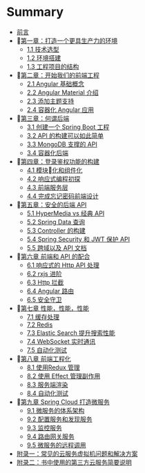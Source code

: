 # Summary

* [前言](README.md)
* [第一章：打造一个更具生产力的环境](chapter_1/README.md)
  * [1.1 技术选型](chapter_1/chap_1_1.md)
  * [1.2 环境搭建](chapter_1/chap_1_2.md)
  * [1.3 工程项目的结构](chapter_1/chap_1_3.md)
* [第二章：开始我们的前端工程](chapter_2/README.md)
  * [2.1 Angular 基础概念](chapter_2/chap_2_1.md)
  * [2.2 Angular Material 介绍](chapter_2/chap_2_2.md)
  * [2.3 添加主题支持](chapter_2/chap_2_3.md)
  * [2.4 容器化 Angular 应用](chapter_2/chap_2_4.md)
* [第三章：何谓后端](chapter_3/README.md)
  * [3.1 创建一个 Spring Boot 工程](chapter_3/chap_3_1.md)
  * [3.2 API 的构建可以如此简单](chapter_3/chap_3_2.md)
  * [3.3 MongoDB 支撑的 API](chapter_3/chap_3_3.md)
  * [3.4 容器化后端](chapter_3/chap_3_4.md)
* [第四章：登录鉴权功能的构建](chapter_4/README.md)
  * [4.1 模块化和组件化](chapter_4/chap_4_1.md)
  * [4.2 响应式编程初探](chapter_4/chap_4_2.md)
  * [4.3 前端服务层](chapter_4/chap_4_3.md)
  * [4.4 完成忘记密码前端设计](chapter_4/chap_4_4.md)
* [第五章：安全的后端 API](chapter_5/README.md)
  * [5.1 HyperMedia vs 经典 API](chapter_5/chap_5_1.md)
  * [5.2 Spring Data 查询](chapter_5/chap_5_2.md)
  * [5.3 Controller 的构建](chapter_5/chap_5_3.md)
  * [5.4 Spring Security 和 JWT 保护 API](chapter_5/chap_5_4.md)
  * [5.5 跨域以及 API 文档](chapter_5/chap_5_5.md)
* [第六章 前端和 API 的配合](chapter_6/README.md)
  * [6.1 响应式的 Http API 处理](chapter_6/chap_6_1.md)
  * [6.2 rxjs 进阶](chapter_6/chap_6_2.md)
  * [6.3 Http 拦截](chapter_6/chap_6_3.md)
  * [6.4 Angular 路由](chapter_6/chap_6_4.md)
  * [6.5 安全守卫](chapter_6/chap_6_5.md)
* [第七章 性能，性能，性能](chapter_7/README.md)
  * [7.1 缓存处理](chapter_7/chap_7_1.md)
  * [7.2 Redis](chapter_7/chap_7_2.md)
  * [7.3 Elastic Search 提升搜索性能](chapter_7/chap_7_3.md)
  * [7.4 WebSocket 实时通讯](chapter_7/chap_7_4.md)
  * [7.5 自动化测试](chapter_7/chap_7_5.md)
* [第八章 前端工程化](chapter_8/README.md)
  * [8.1 使用Redux 管理](chapter_8/chap_8_1.md)
  * [8.2 使用 Effect 管理副作用](chapter_8/chap_8_2.md)
  * [8.3 服务端渲染](chapter_8/chap_8_3.md)
  * [8.4 自动化测试](chapter_8/chap_8_4.md)
* [第九章 Spring Cloud 打造微服务](chapter_9/README.md)
  * [9.1 微服务的体系架构](chapter_9/chap_9_1.md)
  * [9.2 配置服务和发现服务](chapter_9/chap_9_2.md)
  * [9.3 监控服务](chapter_9/chap_9_3.md)
  * [9.4 路由网关服务](chapter_9/chap_9_4.md)
  * [9.5 微服务的远程调用](chapter_9/chap_9_5.md)
* [附录一：常见的云服务虚拟机问题和解决方案](appendix/appendix_0.md)
* [附录二：书中使用的第三方云服务简要说明](appendix/appendix_1.md)
